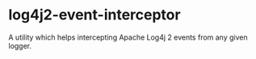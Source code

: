 # log4j2-event-interceptor
A utility which helps intercepting Apache Log4j 2 events from any given logger.
